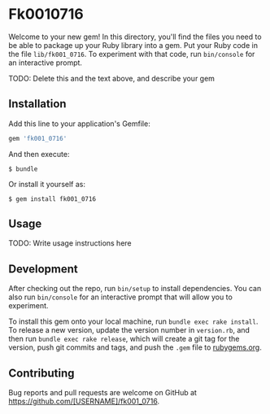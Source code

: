 # Fk0010716

Welcome to your new gem! In this directory, you'll find the files you need to be able to package up your Ruby library into a gem. Put your Ruby code in the file `lib/fk001_0716`. To experiment with that code, run `bin/console` for an interactive prompt.

TODO: Delete this and the text above, and describe your gem

## Installation

Add this line to your application's Gemfile:

```ruby
gem 'fk001_0716'
```

And then execute:

    $ bundle

Or install it yourself as:

    $ gem install fk001_0716

## Usage

TODO: Write usage instructions here

## Development

After checking out the repo, run `bin/setup` to install dependencies. You can also run `bin/console` for an interactive prompt that will allow you to experiment.

To install this gem onto your local machine, run `bundle exec rake install`. To release a new version, update the version number in `version.rb`, and then run `bundle exec rake release`, which will create a git tag for the version, push git commits and tags, and push the `.gem` file to [rubygems.org](https://rubygems.org).

## Contributing

Bug reports and pull requests are welcome on GitHub at https://github.com/[USERNAME]/fk001_0716.

